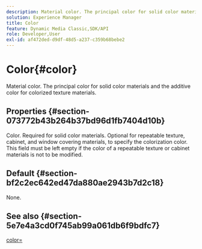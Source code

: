 ```yaml
---
description: Material color. The principal color for solid color materials and the additive color for colorized texture materials.
solution: Experience Manager
title: Color
feature: Dynamic Media Classic,SDK/API
role: Developer,User
exl-id: af472ded-d9df-48d5-a237-c359b68bebe2
---
```

# Color{#color}

Material color. The principal color for solid color materials and the additive color for colorized texture materials.

## Properties {#section-073772b43b264b37bd96d1fb7404d10b}

Color. Required for solid color materials. Optional for repeatable texture, cabinet, and window covering materials, to specify the colorization color. This field must be left empty if the color of a repeatable texture or cabinet materials is not to be modified.

## Default {#section-bf2c2ec642ed47da880ae2943b7d2c18}

None.

## See also {#section-5e7e4a3cd0f745ab99a061db6f9bdfc7}

[color=](../../../../../ir-api/http-protocol/image-rendering-api-ref/c-ir-http-protocol-ref/c-ir-http-protocol-command-reference/r-ir-http-color.md#reference-ea3cba9edfe94dbab86d8f123a9ed0aa)
